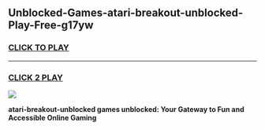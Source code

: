 
## Unblocked-Games-atari-breakout-unblocked-Play-Free-g17yw
<h3>
<a href="https://premium76.site?title=atari-breakout-unblocked&ref=21A">CLICK TO PLAY</a></h3>
<hr>

<h3>
<a href="https://premium76.site?title=atari-breakout-unblocked&ref=21A">CLICK 2 PLAY</a>
  
</h3>

<a href="https://premium76.site?title=atari-breakout-unblocked&ref=21A"><img src="https://clearcache.store/games.png"></a>


**atari-breakout-unblocked games unblocked: Your Gateway to Fun and Accessible Online Gaming**
